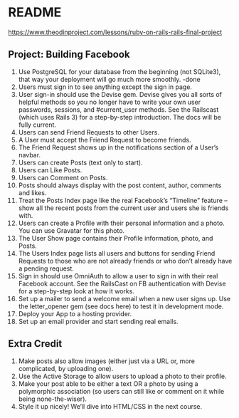 # README

https://www.theodinproject.com/lessons/ruby-on-rails-rails-final-project

## Project: Building Facebook
1. Use PostgreSQL for your database from the beginning (not SQLite3), 
that way your deployment will go much more smoothly.  -done
2. Users must sign in to see anything except the sign in page.
3. User sign-in should use the Devise gem. Devise gives you all sorts of helpful methods so 
you no longer have to write your own user passwords, sessions, and #current_user methods. See the Railscast (which uses Rails 3) for a step-by-step 
introduction. The docs will be fully current.
4. Users can send Friend Requests to other Users.
5. A User must accept the Friend Request to become friends.
6. The Friend Request shows up in the notifications section of a User’s navbar.
7. Users can create Posts (text only to start).
8. Users can Like Posts.
9. Users can Comment on Posts.
10. Posts should always display with the post content, author, comments and likes.
11. Treat the Posts Index page like the real Facebook’s “Timeline” feature – 
show all the recent posts from the current user and users she is friends with.
12. Users can create a Profile with their personal information and a photo. 
You can use Gravatar for this photo.
13. The User Show page contains their Profile information, photo, and Posts.
14. The Users Index page lists all users and buttons for sending Friend 
Requests to those who are not already friends or who don’t already have a 
pending request.
15. Sign in should use OmniAuth to allow a user to sign in with their real 
Facebook account. See the RailsCast on FB authentication with Devise for a 
step-by-step look at how it works.
16. Set up a mailer to send a welcome email when a new user signs up. Use the 
letter_opener gem (see docs here) to test it in development mode.
17. Deploy your App to a hosting provider.
18. Set up an email provider and start sending real emails.

## Extra Credit
1. Make posts also allow images (either just via a URL or, more complicated, 
by uploading one).
2. Use the Active Storage to allow users to upload a photo to their profile.
3. Make your post able to be either a text OR a photo by using a polymorphic 
association (so users can still like or comment on it while being none-the-wiser).
4. Style it up nicely! We’ll dive into HTML/CSS in the next course.
